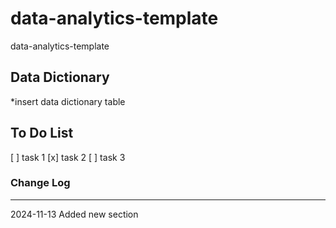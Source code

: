 # data-analytics-template

data-analytics-template

## Data Dictionary

\*insert data dictionary table

## To Do List

[ ] task 1
[x] task 2
[ ] task 3

### Change Log

---

2024-11-13 Added new section
